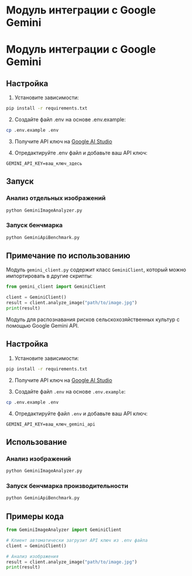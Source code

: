 # Модуль интеграции с Google Gemini
# Модуль интеграции с Google Gemini

## Настройка

1. Установите зависимости:
```bash
pip install -r requirements.txt
```

2. Создайте файл .env на основе .env.example:
```bash
cp .env.example .env
```

3. Получите API ключ на [Google AI Studio](https://ai.google.dev/)

4. Отредактируйте .env файл и добавьте ваш API ключ:
```
GEMINI_API_KEY=ваш_ключ_здесь
```

## Запуск

### Анализ отдельных изображений
```bash
python GeminiImageAnalyzer.py
```

### Запуск бенчмарка
```bash
python GeminiApiBenchmark.py
```

## Примечание по использованию

Модуль `gemini_client.py` содержит класс `GeminiClient`, который можно импортировать в другие скрипты:

```python
from gemini_client import GeminiClient

client = GeminiClient()
result = client.analyze_image("path/to/image.jpg")
print(result)
```
Модуль для распознавания рисков сельскохозяйственных культур с помощью Google Gemini API.

## Настройка

1. Установите зависимости:

```bash
pip install -r requirements.txt
```

2. Получите API ключ на [Google AI Studio](https://ai.google.dev/)

3. Создайте файл `.env` на основе `.env.example`:

```bash
cp .env.example .env
```

4. Отредактируйте файл `.env` и добавьте ваш API ключ:

```
GEMINI_API_KEY=ваш_ключ_gemini_api
```

## Использование

### Анализ изображений

```bash
python GeminiImageAnalyzer.py
```

### Запуск бенчмарка производительности

```bash
python GeminiApiBenchmark.py
```

## Примеры кода

```python
from GeminiImageAnalyzer import GeminiClient

# Клиент автоматически загрузит API ключ из .env файла
client = GeminiClient()

# Анализ изображения
result = client.analyze_image("path/to/image.jpg")
print(result)
```
